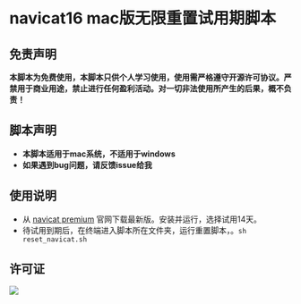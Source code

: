 # navicat16 mac版无限重置试用期脚本

## 免责声明

**本脚本为免费使用，本脚本只供个人学习使用，使用需严格遵守开源许可协议。严禁用于商业用途，禁止进行任何盈利活动。对一切非法使用所产生的后果，概不负责！**

## 脚本声明

- **本脚本适用于mac系统，不适用于windows**
- **如果遇到bug问题，请反馈issue给我**

## 使用说明

- 从 [navicat premium](https://www.navicat.com.cn/download/navicat-premium) 官网下载最新版。安装并运行，选择试用14天。
- 待试用到期后，在终端进入脚本所在文件夹，运行重置脚本，。`sh reset_navicat.sh`


## 许可证

![](image/LGPL.svg)
